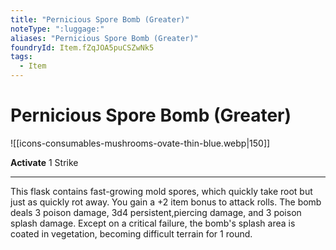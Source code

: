 ```yaml
---
title: "Pernicious Spore Bomb (Greater)"
noteType: ":luggage:"
aliases: "Pernicious Spore Bomb (Greater)"
foundryId: Item.fZqJOA5puCSZwNk5
tags:
  - Item
---
```


# Pernicious Spore Bomb (Greater)
![[icons-consumables-mushrooms-ovate-thin-blue.webp|150]]

**Activate** 1 Strike

* * *

This flask contains fast-growing mold spores, which quickly take root but just as quickly rot away. You gain a +2 item bonus to attack rolls. The bomb deals 3 poison damage, 3d4 persistent,piercing damage, and 3 poison splash damage. Except on a critical failure, the bomb's splash area is coated in vegetation, becoming difficult terrain for 1 round.
